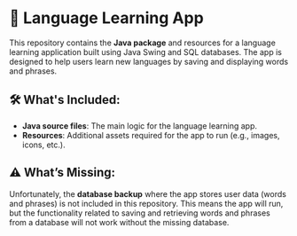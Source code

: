 # 📘 Language Learning App

This repository contains the **Java package** and resources for a language learning application built using Java Swing and SQL databases. The app is designed to help users learn new languages by saving and displaying words and phrases.

## 🛠 What's Included:
- **Java source files**: The main logic for the language learning app.
- **Resources**: Additional assets required for the app to run (e.g., images, icons, etc.).

## ⚠️ What’s Missing:
Unfortunately, the **database backup** where the app stores user data (words and phrases) is not included in this repository. This means the app will run, but the functionality related to saving and retrieving words and phrases from a database will not work without the missing database.

